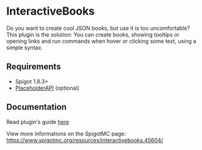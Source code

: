 # InteractiveBooks
Do you want to create cool JSON books, but use it is too uncomfortable? This plugin is the solution: You can create books, showing tooltips or opening links and run commands when hover or clicking some text, using a simple syntax.

## Requirements
* Spigot 1.8.3+
* [PlaceholderAPI](https://www.spigotmc.org/resources/placeholderapi.6245/) (optional)

## Documentation
Read plugin's guide [here](https://github.com/Leomixer17/InteractiveBooks/wiki)


View more informations on the SpigotMC page: https://www.spigotmc.org/resources/interactivebooks.45604/
